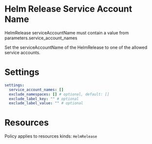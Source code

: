 # Helm Release Service Account Name

HelmRelease serviceAccountName must contain a value from parameters.service_account_names

Set the serviceAccountName of the HelmRelease to one of the allowed service accounts.

# Settings

```yaml
settings:
  service_account_names: []
  exclude_namespaces: [] # optional, default: []
  exclude_label_key: "" # optional
  exclude_label_value: "" # optional
```

# Resources

Policy applies to resources kinds:
`HelmRelease`
